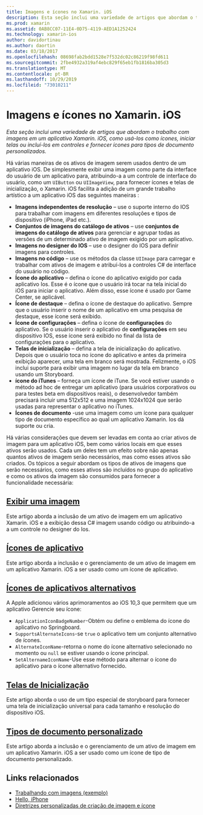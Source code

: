 ```yaml
---
title: Imagens e ícones no Xamarin. iOS
description: Esta seção inclui uma variedade de artigos que abordam o trabalho com imagens em um aplicativo Xamarin. iOS, como usá-los como ícones, iniciar telas ou incluí-los em controles e fornecer ícones para tipos de documento personalizados.
ms.prod: xamarin
ms.assetid: 0AB8CC07-11E4-0D75-4119-AED1A1252424
ms.technology: xamarin-ios
author: davidortinau
ms.author: daortin
ms.date: 03/18/2017
ms.openlocfilehash: 08698fab2bdd1528e7f532dc02c86219f98fd611
ms.sourcegitcommit: 2fbe4932a319af4ebc829f65eb1fb1816ba305d3
ms.translationtype: MT
ms.contentlocale: pt-BR
ms.lasthandoff: 10/29/2019
ms.locfileid: "73010211"
---
```

# <a name="images-and-icons-in-xamarinios"></a>Imagens e ícones no Xamarin. iOS

_Esta seção inclui uma variedade de artigos que abordam o trabalho com imagens em um aplicativo Xamarin. iOS, como usá-los como ícones, iniciar telas ou incluí-los em controles e fornecer ícones para tipos de documento personalizados._

Há várias maneiras de os ativos de imagem serem usados dentro de um aplicativo iOS. De simplesmente exibir uma imagem como parte da interface do usuário de um aplicativo para, atribuindo-a a um controle de interface do usuário, como um `UIButton` ou `UIImageView`, para fornecer ícones e telas de inicialização, o Xamarin. iOS facilita a adição de um grande trabalho artístico a um aplicativo iOS das seguintes maneiras : 

- **Imagens independentes de resolução** – use o suporte interno do IOS para trabalhar com imagens em diferentes resoluções e tipos de dispositivo (iPhone, iPad etc.).
- **Conjuntos de imagens do catálogo de ativos** – use **conjuntos de imagens do catálogo de ativos** para gerenciar e agrupar todas as versões de um determinado ativo de imagem exigido por um aplicativo.
- **Imagens no designer do IOS** – use o designer do IOS para definir imagens para controles.
- **Imagens no código** – use os métodos da classe `UIImage` para carregar e trabalhar com ativos de imagem e atribuí-los a controles C# de interface do usuário no código.
- **Ícone do aplicativo** – defina o ícone do aplicativo exigido por cada aplicativo Ios. Esse é o ícone que o usuário irá tocar na tela inicial do iOS para iniciar o aplicativo. Além disso, esse ícone é usado por Game Center, se aplicável.
- **Ícone de destaque** – defina o ícone de destaque do aplicativo. Sempre que o usuário inserir o nome de um aplicativo em uma pesquisa de destaque, esse ícone será exibido.
- **Ícone de configurações** – defina o ícone de **configurações** do aplicativo. Se o usuário inserir o aplicativo de **configurações** em seu dispositivo IOS, esse ícone será exibido no final da lista de configurações para o aplicativo. 
- **Telas de inicialização** – defina a tela de inicialização do aplicativo. Depois que o usuário toca no ícone do aplicativo e antes da primeira exibição aparecer, uma tela em branco será mostrada. Felizmente, o iOS inclui suporte para exibir uma imagem no lugar da tela em branco usando um Storyboard. 
- **ícone do iTunes** – forneça um ícone de iTune. Se você estiver usando o método ad hoc de entregar um aplicativo (para usuários corporativos ou para testes beta em dispositivos reais), o desenvolvedor também precisará incluir uma 512x512 e uma imagem 1024x1024 que serão usadas para representar o aplicativo no iTunes.
- **Ícones de documento** -use uma imagem como um ícone para qualquer tipo de documento específico ao qual um aplicativo Xamarin. Ios dá suporte ou cria.

Há várias considerações que devem ser levadas em conta ao criar ativos de imagem para um aplicativo iOS, bem como vários locais em que esses ativos serão usados. Cada um deles tem um efeito sobre não apenas quantos ativos de imagem serão necessários, mas como esses ativos são criados. Os tópicos a seguir abordam os tipos de ativos de imagens que serão necessários, como esses ativos são incluídos no grupo do aplicativo e como os ativos da imagem são consumidos para fornecer a funcionalidade necessária:

## <a name="displaying-an-imageiosapp-fundamentalsimages-iconsdisplaying-an-imagemd"></a>[Exibir uma imagem](~/ios/app-fundamentals/images-icons/displaying-an-image.md)

Este artigo aborda a inclusão de um ativo de imagem em um aplicativo Xamarin. iOS e a exibição dessa C# imagem usando código ou atribuindo-a a um controle no designer do Ios.

## <a name="application-iconsiosapp-fundamentalsimages-iconsapp-iconsmd"></a>[Ícones de aplicativo](~/ios/app-fundamentals/images-icons/app-icons.md)

Este artigo aborda a inclusão e o gerenciamento de um ativo de imagem em um aplicativo Xamarin. iOS a ser usado como um ícone de aplicativo.

## <a name="alternate-app-iconsiosapp-fundamentalsimages-iconsalternate-app-iconsmd"></a>[Ícones de aplicativos alternativos](~/ios/app-fundamentals/images-icons/alternate-app-icons.md)

A Apple adicionou vários aprimoramentos ao iOS 10,3 que permitem que um aplicativo Gerencie seu ícone:

- `ApplicationIconBadgeNumber`-Obtém ou define o emblema do ícone do aplicativo no Springboard.
- `SupportsAlternateIcons`-se `true` o aplicativo tem um conjunto alternativo de ícones.
- `AlternateIconName`-retorna o nome do ícone alternativo selecionado no momento ou `null` se estiver usando o ícone principal.
- `SetAlternameIconName`-Use esse método para alternar o ícone do aplicativo para o ícone alternativo fornecido.

## <a name="launch-screensiosapp-fundamentalsimages-iconslaunch-screensmd"></a>[Telas de Inicialização](~/ios/app-fundamentals/images-icons/launch-screens.md)

Este artigo aborda o uso de um tipo especial de storyboard para fornecer uma tela de inicialização universal para cada tamanho e resolução do dispositivo iOS.

## <a name="custom-document-typesiosapp-fundamentalsimages-iconscustom-document-typesmd"></a>[Tipos de documento personalizado](~/ios/app-fundamentals/images-icons/custom-document-types.md)

Este artigo aborda a inclusão e o gerenciamento de um ativo de imagem em um aplicativo Xamarin. iOS a ser usado como um ícone de tipo de documento personalizado.

## <a name="related-links"></a>Links relacionados

- [Trabalhando com imagens (exemplo)](https://docs.microsoft.com/samples/xamarin/ios-samples/workingwithimages)
- [Hello, iPhone](~/ios/get-started/hello-ios/index.md)
- [Diretrizes personalizadas de criação de imagem e ícone](https://developer.apple.com/library/ios/#documentation/UserExperience/Conceptual/MobileHIG/IconsImages/IconsImages.html)
